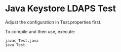 Java Keystore LDAPS Test
====================

Adjust the configuration in Test.properties first.

To compile and then use, execute:

```
javac Test.java 
java Test 
```
 